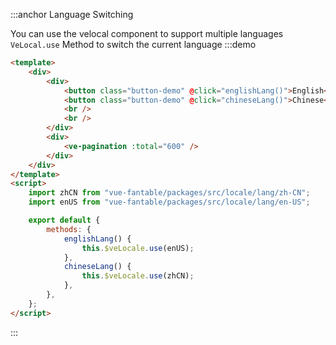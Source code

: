 :::anchor Language Switching

You can use the velocal component to support multiple languages `VeLocal.use` Method to switch the current language
:::demo

```html
<template>
    <div>
        <div>
            <button class="button-demo" @click="englishLang()">English</button>
            <button class="button-demo" @click="chineseLang()">Chinese</button>
            <br />
            <br />
        </div>
        <div>
            <ve-pagination :total="600" />
        </div>
    </div>
</template>
<script>
    import zhCN from "vue-fantable/packages/src/locale/lang/zh-CN";
    import enUS from "vue-fantable/packages/src/locale/lang/en-US";

    export default {
        methods: {
            englishLang() {
                this.$veLocale.use(enUS);
            },
            chineseLang() {
                this.$veLocale.use(zhCN);
            },
        },
    };
</script>
```

:::
